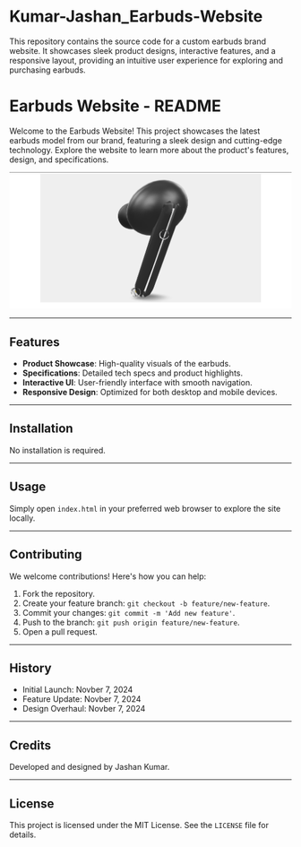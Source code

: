 # Kumar-Jashan_Earbuds-Website
This repository contains the source code for a custom earbuds brand website. It showcases sleek product designs, interactive features, and a responsive layout, providing an intuitive user experience for exploring and purchasing earbuds.
# Earbuds Website - README

Welcome to the Earbuds Website! This project showcases the latest earbuds model from our brand, featuring a sleek design and cutting-edge technology. Explore the website to learn more about the product's features, design, and specifications.

![Earbuds Website Screenshot](images/readme-banner.png)

---

## Features

- **Product Showcase**: High-quality visuals of the earbuds.
- **Specifications**: Detailed tech specs and product highlights.
- **Interactive UI**: User-friendly interface with smooth navigation.
- **Responsive Design**: Optimized for both desktop and mobile devices.

---

## Installation

No installation is required.

---

## Usage

Simply open `index.html` in your preferred web browser to explore the site locally.

---

## Contributing

We welcome contributions! Here's how you can help:

1. Fork the repository.
2. Create your feature branch: `git checkout -b feature/new-feature`.
3. Commit your changes: `git commit -m 'Add new feature'`.
4. Push to the branch: `git push origin feature/new-feature`.
5. Open a pull request.

---

## History

- Initial Launch: Novber 7, 2024  
- Feature Update: Novber 7, 2024  
- Design Overhaul: Novber 7, 2024  
---

## Credits

Developed and designed by Jashan Kumar.

---

## License

This project is licensed under the MIT License. See the `LICENSE` file for details.
